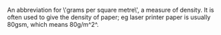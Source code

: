 An abbreviation for \\'grams per square metre\\', a measure of density.
It is often used to give the density of paper; eg laser printer paper is
usually 80gsm, which means 80g/m^2^.
